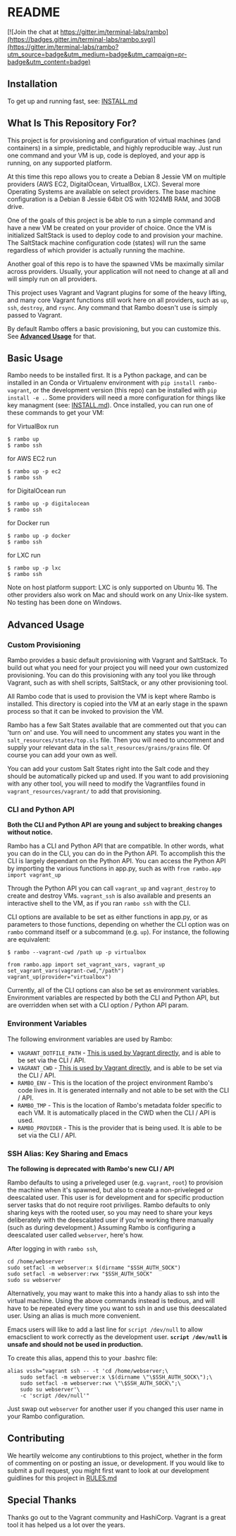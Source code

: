 # README

[![Join the chat at https://gitter.im/terminal-labs/rambo](https://badges.gitter.im/terminal-labs/rambo.svg)](https://gitter.im/terminal-labs/rambo?utm_source=badge&utm_medium=badge&utm_campaign=pr-badge&utm_content=badge)

## Installation
To get up and running fast, see: [INSTALL.md](https://github.com/terminal-labs/rambo/blob/master/docs/INSTALL.md)

## What Is This Repository For?
This project is for provisioning and configuration of virtual machines (and containers) in a simple, predictable, and highly reproducible way. Just run one command and your VM is up, code is deployed, and your app is running, on any supported platform.

At this time this repo allows you to create a Debian 8 Jessie VM on multiple providers (AWS EC2, DigitalOcean, VirtualBox, LXC). Several more Operating Systems are available on select providers. The base machine configuration is a Debian 8 Jessie 64bit OS with 1024MB RAM, and 30GB drive.

One of the goals of this project is be able to run a simple command and have a new VM be created on your provider of choice. Once the VM is initialized SaltStack is used to deploy code to and provision your machine. The SaltStack machine configuration code (states) will run the same regardless of which provider is actually running the machine.

Another goal of this repo is to have the spawned VMs be maximally similar across providers. Usually, your application will not need to change at all and will simply run on all providers.

This project uses Vagrant and Vagrant plugins for some of the heavy lifting, and many core Vagrant functions still work here on all providers, such as `up`, `ssh`, `destroy`, and `rsync`. Any command that Rambo doesn't use is simply passed to Vagrant.

By default Rambo offers a basic provisioning, but you can customize this. See [**Advanced Usage**](#advanced-usage) for that.

## Basic Usage
Rambo needs to be installed first. It is a Python package, and can be installed in an Conda or Virtualenv environment with `pip install rambo-vagrant`, or the development version (this repo) can be installed with `pip install -e .`. Some providers will need a more configuration for things like key managment (see: [INSTALL.md](https://github.com/terminal-labs/rambo/blob/master/docs/INSTALL.md)). Once installed, you can run one of these commands to get your VM:

for VirtualBox run
```
$ rambo up
$ rambo ssh
```

for AWS EC2 run
```
$ rambo up -p ec2
$ rambo ssh
```

for DigitalOcean run
```
$ rambo up -p digitalocean
$ rambo ssh
```

for Docker run
```
$ rambo up -p docker
$ rambo ssh
```

for LXC run
```
$ rambo up -p lxc
$ rambo ssh
```

Note on host platform support: LXC is only supported on Ubuntu 16. The other providers also work on Mac and should work on any Unix-like system. No testing has been done on Windows.

## Advanced Usage

### Custom Provisioning
Rambo provides a basic default provisioning with Vagrant and SaltStack. To build out what you need for your project you will need your own customized provisioning. You can do this provisioning with any tool you like through Vagrant, such as with shell scripts, SaltStack, or any other provisioning tool.

All Rambo code that is used to provision the VM is kept where Rambo is installed. This directory is copied into the VM at an early stage in the spawn process so that it can be invoked to provision the VM.

Rambo has a few Salt States available that are commented out that you can 'turn on' and use. You will need to uncomment any states you want in the `salt_resources/states/top.sls` file. Then you will need to uncomment and supply your relevant data in the `salt_resources/grains/grains` file. Of course you can add your own as well.

You can add your custom Salt States right into the Salt code and they should be automatically picked up and used. If you want to add provisioning with any other tool, you will need to modify the Vagrantfiles found in `vagrant_resources/vagrant/` to add that provisioning.

### CLI and Python API

**Both the CLI and Python API are young and subject to breaking changes without notice.**


Rambo has a CLI and Python API that are compatible. In other words, what you can do in the CLI, you can do in the Python API. To accomplish this the CLI is largely dependant on the Python API. You can access the Python API by importing the various functions in app.py, such as with `from rambo.app import vagrant_up`

Through the Python API you can call `vagrant_up` and `vagrant_destroy` to create and destroy VMs. `vagrant_ssh` is also available and presents an interactive shell to the VM, as if you ran `rambo ssh` with the CLI.

CLI options are available to be set as either functions in app.py, or as parameters to those functions, depending on whether the CLI option was on `rambo` command itself or a subcommand (e.g. `up`). For instance, the following are equivalent:

```
$ rambo --vagrant-cwd /path up -p virtualbox
```
```
from rambo.app import set_vagrant_vars, vagrant_up
set_vagrant_vars(vagrant-cwd,"/path")
vagrant_up(provider="virtualbox")
```

Currently, all of the CLI options can also be set as environment variables. Environment variables are respected by both the CLI and Python API, but are overridden when set with a CLI option / Python API param.

### Environment Variables

The following environment variables are used by Rambo:

- `VAGRANT_DOTFILE_PATH` - [This is used by Vagrant directly](https://www.vagrantup.com/docs/other/environmental-variables.html#vagrant_dotfile_path), and is able to be set via the CLI / API.
- `VAGRANT_CWD` - [This is used by Vagrant directly](https://www.vagrantup.com/docs/other/environmental-variables.html#vagrant_cwd), and is able to be set via the CLI / API.
- `RAMBO_ENV` - This is the location of the project environment Rambo's code lives in. It is generated internally and not able to be set with the CLI / API.
- `RAMBO_TMP` - This is the location of Rambo's metadata folder specific to each VM. It is automatically placed in the CWD when the CLI / API is used.
- `RAMBO_PROVIDER` - This is the provider that is being used. It is able to be set via the CLI / API.

### SSH Alias: Key Sharing and Emacs

**The following is deprecated with Rambo's new CLI / API**

Rambo defaults to using a priveleged user (e.g. `vagrant`, `root`) to provision the machine when it's spawned, but also to create a non-priveleged or deescalated user. This user is for development and for specific production server tasks that do not require root priviliges. Rambo defaults to only sharing keys with the rooted user, so you may need to share your keys deliberately with the deescalated user if you're working there manually (such as during development.) Assuming Rambo is configuring a deescalated user called `webserver`, here's how.

After logging in with `rambo ssh`,

```
cd /home/webserver
sudo setfacl -m webserver:x $(dirname "$SSH_AUTH_SOCK")
sudo setfacl -m webserver:rwx "$SSH_AUTH_SOCK"
sudo su webserver
```

Alternatively, you may want to make this into a handy alias to ssh into the virtual machine.
Using the above commands instead is tedious, and will have to be repeated every time you want to ssh in and use this deescalated user.
Using an alias is much more convenient.

Emacs users will like to add a last line for `script /dev/null` to allow emacsclient to work correctly as the development user.
**`script /dev/null` is unsafe and should not be used in production.**

To create this alias, append this to your .bashrc file:

```
alias vssh="vagrant ssh -- -t 'cd /home/webserver;\
    sudo setfacl -m webserver:x \$(dirname \"\$SSH_AUTH_SOCK\");\
    sudo setfacl -m webserver:rwx \"\$SSH_AUTH_SOCK\";\
    sudo su webserver'\
    -c 'script /dev/null'"
```

Just swap out `webserver` for another user if you changed this user name in your Rambo configuration.

## Contributing
We heartily welcome any contirubtions to this project, whether in the form of commenting on or posting an issue, or development. If you would like to submit a pull request, you might first want to look at our development guidlines for this project in [RULES.md](https://github.com/terminal-labs/rambo/blob/master/RULES.md)

## Special Thanks
Thanks go out to the Vagrant community and HashiCorp. Vagrant is a great tool it has helped us a lot over the years.
